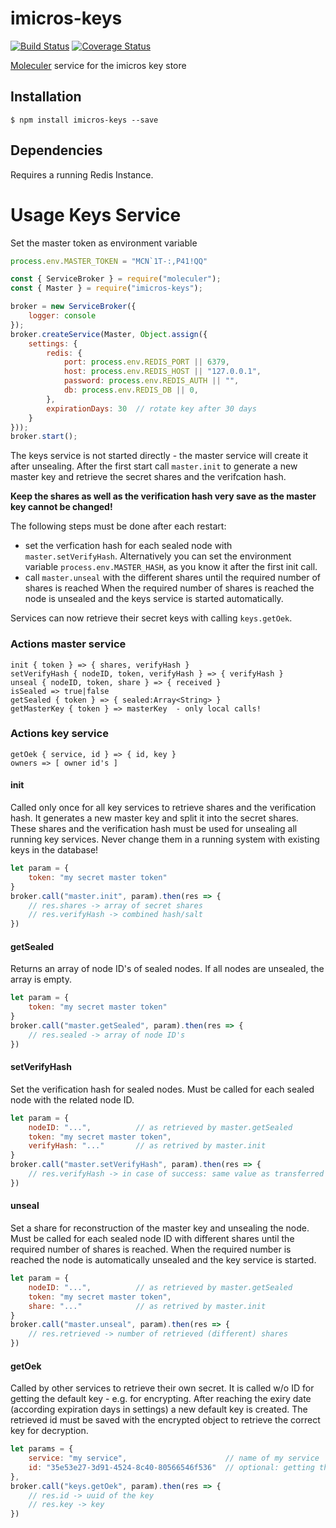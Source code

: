 # imicros-keys
[![Build Status](https://travis-ci.org/al66/imicros-keys.svg?branch=master)](https://travis-ci.org/al66/imicros-keys)
[![Coverage Status](https://coveralls.io/repos/github/al66/imicros-keys/badge.svg?branch=master)](https://coveralls.io/github/al66/imicros-keys?branch=master)

[Moleculer](https://github.com/moleculerjs/moleculer) service for the imicros key store 

## Installation
```
$ npm install imicros-keys --save
```
## Dependencies
Requires a running Redis Instance.

# Usage Keys Service
Set the master token as environment variable
```js
process.env.MASTER_TOKEN = "MCN`1T-:,P41!QQ"
```
```js
const { ServiceBroker } = require("moleculer");
const { Master } = require("imicros-keys");

broker = new ServiceBroker({
    logger: console
});
broker.createService(Master, Object.assign({ 
    settings: {
        redis: {
            port: process.env.REDIS_PORT || 6379,
            host: process.env.REDIS_HOST || "127.0.0.1",
            password: process.env.REDIS_AUTH || "",
            db: process.env.REDIS_DB || 0,
        },
        expirationDays: 30  // rotate key after 30 days
    }
}));
broker.start();

```
The keys service is not started directly - the master service will create it after unsealing.
After the first start call <code>master.init</code> to generate a new master key and retrieve the secret shares and the verifcation hash.

**Keep the shares as well as the verification hash very save as the master key cannot be changed!**

The following steps must be done after each restart:
- set the verfication hash for each sealed node with <code>master.setVerifyHash</code>. Alternatively you can set the environment variable <code>process.env.MASTER_HASH</code>, as you know it after the first init call.
- call <code>master.unseal</code> with the different shares until the required number of shares is reached
When the required number of shares is reached the node is unsealed and the keys service is started automatically.

Services can now retrieve their secret keys with calling <code>keys.getOek</code>.
### Actions master service
```
init { token } => { shares, verifyHash } 
setVerifyHash { nodeID, token, verifyHash } => { verifyHash } 
unseal { nodeID, token, share } => { received }
isSealed => true|false
getSealed { token } => { sealed:Array<String> }
getMasterKey { token } => masterKey  - only local calls!
```
### Actions key service
```
getOek { service, id } => { id, key }
owners => [ owner id's ]
```
#### init
Called only once for all key services to retrieve shares and the verification hash.
It generates a new master key and split it into the secret shares. 
These shares and the verification hash must be used for unsealing all running key services.
Never change them in a running system with existing keys in the database! 
```js
let param = {
    token: "my secret master token"
}
broker.call("master.init", param).then(res => {
    // res.shares -> array of secret shares
    // res.verifyHash -> combined hash/salt
})
```
#### getSealed
Returns an array of node ID's of sealed nodes. If all nodes are unsealed, the array is empty.
```js
let param = {
    token: "my secret master token"
}
broker.call("master.getSealed", param).then(res => {
    // res.sealed -> array of node ID's
})
```
#### setVerifyHash
Set the verification hash for sealed nodes. Must be called for each sealed node with the related node ID.
```js
let param = {
    nodeID: "...",          // as retrieved by master.getSealed
    token: "my secret master token",
    verifyHash: "..."       // as retrived by master.init
}
broker.call("master.setVerifyHash", param).then(res => {
    // res.verifyHash -> in case of success: same value as transferred
})
```
#### unseal
Set a share for reconstruction of the master key and unsealing the node.
Must be called for each sealed node ID with different shares until the required number of shares is reached.
When the required number is reached the node is automatically unsealed and the key service is started.
```js
let param = {
    nodeID: "...",          // as retrieved by master.getSealed
    token: "my secret master token",
    share: "..."            // as retrived by master.init
}
broker.call("master.unseal", param).then(res => {
    // res.retrieved -> number of retrieved (different) shares
})
```
#### getOek
Called by other services to retrieve their own secret.
It is called w/o ID for getting the default key - e.g. for encrypting.
After reaching the exiry date (according expiration days in settings) a new default key is created.
The retrieved id must be saved with the encrypted object to retrieve the correct key for decryption.
```js
let params = {
    service: "my service",                      // name of my service
    id: "35e53e27-3d91-4524-8c40-80566546f536"  // optional: getting the right key for decryption
},
broker.call("keys.getOek", param).then(res => {
    // res.id -> uuid of the key
    // res.key -> key
})
```



